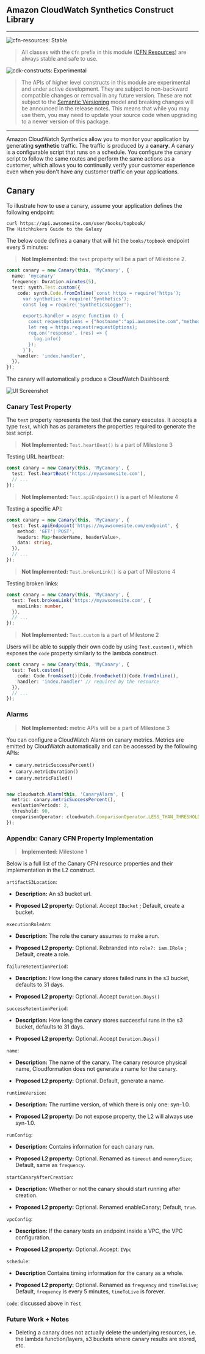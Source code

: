 ## Amazon CloudWatch Synthetics Construct Library

<!--BEGIN STABILITY BANNER-->
---

![cfn-resources: Stable](https://img.shields.io/badge/cfn--resources-stable-success.svg?style=for-the-badge)

> All classes with the `Cfn` prefix in this module ([CFN Resources](https://docs.aws.amazon.com/cdk/latest/guide/constructs.html#constructs_lib)) are always stable and safe to use.

![cdk-constructs: Experimental](https://img.shields.io/badge/cdk--constructs-experimental-important.svg?style=for-the-badge)

> The APIs of higher level constructs in this module are experimental and under active development. They are subject to non-backward compatible changes or removal in any future version. These are not subject to the [Semantic Versioning](https://semver.org/) model and breaking changes will be announced in the release notes. This means that while you may use them, you may need to update your source code when upgrading to a newer version of this package.

---
<!--END STABILITY BANNER-->

Amazon CloudWatch Synthetics allow you to monitor your application by generating **synthetic** traffic. The traffic is produced by a **canary**. A canary is a configurable script that runs on a schedule. You configure the canary script to follow the same routes and perform the same actions as a customer, which allows you to continually verify your customer experience even when you don't have any customer traffic on your applications.

## Canary

To illustrate how to use a canary, assume your application defines the following endpoint:

```bash
curl https://api.awsomesite.com/user/books/topbook/
The Hitchhikers Guide to the Galaxy

```

The below code defines a canary that will hit the `books/topbook` endpoint every 5 minutes:

> **Not Implemented:** the `test` property will be a part of Milestone 2.

```ts
const canary = new Canary(this, 'MyCanary', {
  name: 'mycanary'
  frequency: Duration.minutes(5),
  test: synth.Test.custom({
    code: synth.Code.fromInline(`const https = require('https');
      var synthetics = require('Synthetics');
      const log = require('SyntheticsLogger');
  
      exports.handler = async function () {
        const requestOptions = {"hostname":"api.awsomesite.com","method":"","path":"/user/books/topbook/","port":443}
        let req = https.request(requestOptions);
        req.on('response', (res) => {
          log.info()
        });
      }`),
    handler: 'index.handler',
  }),
});
```

The canary will automatically produce a CloudWatch Dashboard:

![UI Screenshot](images/ui-screenshot.png)

### Canary Test Property

The `test` property represents the test that the canary executes. It accepts a type `Test`, which has as parameters the properties required to generate the test script.

> **Not Implemented:** `Test.heartBeat()` is a part of Milestone 3

Testing URL heartbeat:

```ts
const canary = new Canary(this, 'MyCanary', {
  test: Test.heartBeat('https://myawsomesite.com'),
  // ...
});
```

> **Not Implemented:** `Test.apiEndpoint()` is a part of Milestone 4

Testing a specific API:

```ts
const canary = new Canary(this, 'MyCanary', {
  test: Test.apiEndpoint('https://myawsomesite.com/endpoint', {
    method: 'GET'|'POST',
    headers: Map<headerName, headerValue>,
    data: string,
  }),
  // ...
});
```

> **Not Implemented:** `Test.brokenLink()` is a part of Milestone 4

Testing broken links:

```ts
const canary = new Canary(this, 'MyCanary', {
  test: Test.brokenLink('https://myawsomesite.com', {
    maxLinks: number,
  }),
  // ...
});
```

> **Not Implemented:** `Test.custom` is a part of Milestone 2

Users will be able to supply their own code by using `Test.custom()`, which exposes the `code` property similarly to the lambda construct.

```ts
const canary = new Canary(this, 'MyCanary', {
  test: Test.custom({
    code: Code.fromAsset()|Code.fromBucket()|Code.fromInline(),
    handler: 'index.handler' // required by the resource 
  }),
  // ...
});
```

### Alarms

> **Not Implemented:** metric APIs will be a part of Milestone 3

You can configure a CloudWatch Alarm on canary metrics. Metrics are emitted by CloudWatch automatically and can be accessed by the following APIs:
- `canary.metricSuccessPercent()`
- `canary.metricDuration()`
- `canary.metricFailed()`

```ts

new cloudwatch.Alarm(this, 'CanaryAlarm', {
  metric: canary.metricSuccessPercent(),
  evaluationPeriods: 2,
  threshold: 90,
  comparisonOperator: cloudwatch.ComparisonOperator.LESS_THAN_THRESHOLD,
});
```

### Appendix: Canary CFN Property Implementation 

> **Implemented:** Milestone 1

Below is a full list of the Canary CFN resource properties and their implementation in the L2 construct.

`artifactS3Location`:

  - **Description:** An s3 bucket url.

  - **Proposed L2 property:** Optional. Accept `IBucket` ; Default, create a bucket.  

`executionRoleArn`: 

  - **Description:** The role the canary assumes to make a run.

  - **Proposed L2 property:** Optional. Rebranded into `role?: iam.IRole` ; Default, create a role.

`failureRetentionPeriod`:

  - **Description:** How long the canary stores failed runs in the s3 bucket, defaults to 31 days.

  - **Proposed L2 property:** Optional. Accept `Duration.Days()`

`successRetentionPeriod`: 

  - **Description:** How long the canary stores successful runs in the s3 bucket, defaults to 31 days.

  - **Proposed L2 property:** Optional. Accept `Duration.Days()`

`name`: 

  - **Description:** The name of the canary. The canary resource physical name,  Cloudformation does not generate a name for the canary.

  - **Proposed L2 property:** Optional. Default, generate a name.

`runtimeVersion`: 

  - **Description:** The runtime version, of which there is only one: syn-1.0.

  - **Proposed L2 property:** Do not expose property, the L2 will always use syn-1.0.

`runConfig`:

  - **Description:** Contains information for each canary run.

  - **Proposed L2 property:** Optional. Renamed as `timeout` and `memorySize`; Default, same as `frequency`.

`startCanaryAfterCreation`:

  - **Description:** Whether or not the canary should start running after creation.

  - **Proposed L2 property:** Optional. Renamed enableCanary; Default, `true`.

`vpcConfig`: 

  - **Description:** If the canary tests an endpoint inside a VPC, the VPC configuration.

  - **Proposed L2 property:** Optional. Accept: `IVpc`

`schedule`:

  - **Description** Contains timing information for the canary as a whole.

  - **Proposed L2 property:** Optional. Renamed as `frequency` and `timeToLive`; Default, `frequency` is every 5 minutes, `timeToLive` is forever.

`code`: discussed above in `Test`


### Future Work + Notes

- Deleting a canary does not actually delete the underlying resources, i.e. the lambda function/layers, s3 buckets where canary results are stored, etc.


